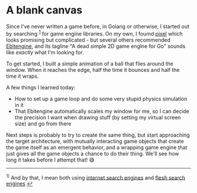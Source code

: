 # A blank canvas

Since I've never written a game before, in Golang or otherwise, I started out by searching <sup id="searching-back">[1](#searching)</sup> for game engine libraries. On my own, I foumd [pixel](https://github.com/faiface/pixel) which looks promising but complicated - but several others recommended [Ebitengine][ebitengine], and its tagline "A dead simple 2D game engine for Go" sounds like _exactly_ what I'm looking for.

To get started, I built a simple animation of a ball that flies around the window. When it reaches the edge, half the time it bounces and half the time it wraps.

A few things I learned today:

* How to set up a game loop and do some very stupid physics simulation in it
* That Ebitengine automatically scales my window for me, so I can decide the precision I want when drawing stuff (by setting my virtual screen size) and go from there

Next steps is probably to try to create the same thing, but start approaching the target architecture, with mutually interacting game objects that create the game itself as an emergent behavior, and a wrapping game engine that just gives all the game objects a chance to do their thing. We'll see how long it takes before I attempt that! 😅

[ebitengine]: https://ebitengine.org/

--- 

<sup id="searching">1)</sup> And by that, I mean both using [internet search engines](https://duckduckgo.com) and [flesh search engines](https://hachyderm.io/@tomasaschan/110550163007847871) [↩](#searching-back)